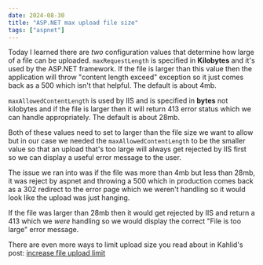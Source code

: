 ```yaml
---
date: 2024-08-30
title: "ASP.NET max upload file size"
tags: ["aspnet"]
---
```



Today I learned there are *two* configuration values that determine how large of a file can be uploaded.
`maxRequestLength` is specified in **Kilobytes** and it's used by the ASP.NET framework.
If the file is larger than this value then the application will throw "content length exceed" exception so it just comes back as a 500 which isn't that helpful.
The default is about 4mb.

`maxAllowedContentLength` is used by IIS and is specified in **bytes** not kilobytes and if the file is larger then it will return 413 error status which we can handle appropriately.
The default is about 28mb.

Both of these values need to set to larger than the file size we want to allow but in our case we needed the `maxAllowedContentLength` to be the smaller value so that an upload that's too large will always get rejected by IIS first so we can display a useful error message to the user.

The issue we ran into was if the file was more than 4mb but less than 28mb, it was reject by aspnet and throwing a 500 which in production comes back as a 302 redirect to the error page which we weren't handling so it would look like the upload was just hanging.

If the file was larger than 28mb then it would get rejected by IIS and return a 413 which we *were* handling so we would display the correct "File is too large" error message.

There are even more ways to limit upload size you read about in Kahlid's post: [increase file upload limit](https://khalidabuhakmeh.com/increase-file-upload-limit-for-aspdotnet)
